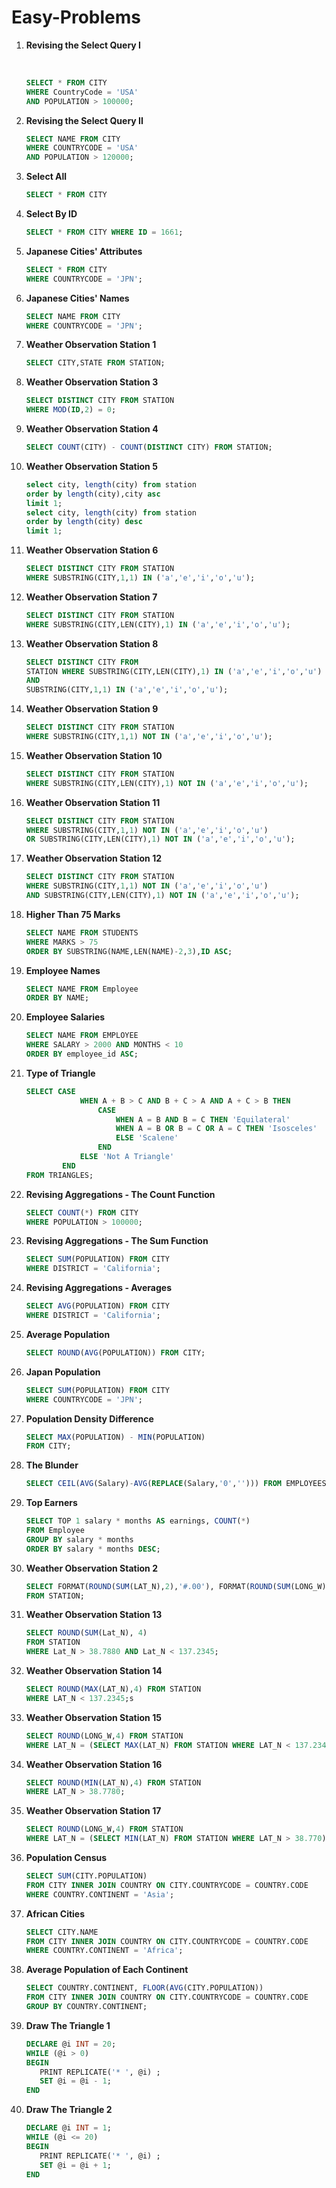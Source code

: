 # Easy-Problems

1. **Revising the Select Query I**

   ​	

   ```sql
   SELECT * FROM CITY
   WHERE CountryCode = 'USA'
   AND POPULATION > 100000;
   ```

2. **Revising the Select Query II**

   ```sql
   SELECT NAME FROM CITY
   WHERE COUNTRYCODE = 'USA'
   AND POPULATION > 120000;
   ```

3. **Select All**

   ```sql
   SELECT * FROM CITY
   ```

4. **Select By ID**

   ```sql
   SELECT * FROM CITY WHERE ID = 1661;
   ```

5. **Japanese Cities' Attributes**

   ```sql
   SELECT * FROM CITY
   WHERE COUNTRYCODE = 'JPN';
   ```

6. **Japanese Cities' Names**

   ```sql
   SELECT NAME FROM CITY
   WHERE COUNTRYCODE = 'JPN';
   ```

7. **Weather Observation Station 1**

   ```sql
   SELECT CITY,STATE FROM STATION;
   ```

8. **Weather Observation Station 3**

   ```sql
   SELECT DISTINCT CITY FROM STATION
   WHERE MOD(ID,2) = 0;
   ```

9. **Weather Observation Station 4**

   ```sql
   SELECT COUNT(CITY) - COUNT(DISTINCT CITY) FROM STATION; 
   ```

10. **Weather Observation Station 5**

    ```sql
    select city, length(city) from station
    order by length(city),city asc
    limit 1;
    select city, length(city) from station
    order by length(city) desc
    limit 1;
    ```

11. **Weather Observation Station 6**

    ```sql
    SELECT DISTINCT CITY FROM STATION
    WHERE SUBSTRING(CITY,1,1) IN ('a','e','i','o','u');
    ```

12. **Weather Observation Station 7**

    ```sql
    SELECT DISTINCT CITY FROM STATION
    WHERE SUBSTRING(CITY,LEN(CITY),1) IN ('a','e','i','o','u');
    ```

13. **Weather Observation Station 8**

    ```sql
    SELECT DISTINCT CITY FROM 
    STATION WHERE SUBSTRING(CITY,LEN(CITY),1) IN ('a','e','i','o','u')
    AND 
    SUBSTRING(CITY,1,1) IN ('a','e','i','o','u');
    ```

14. **Weather Observation Station 9**

    ```sql
    SELECT DISTINCT CITY FROM STATION
    WHERE SUBSTRING(CITY,1,1) NOT IN ('a','e','i','o','u');
    ```

15. **Weather Observation Station 10**

    ```sql
    SELECT DISTINCT CITY FROM STATION
    WHERE SUBSTRING(CITY,LEN(CITY),1) NOT IN ('a','e','i','o','u');
    ```

16. **Weather Observation Station 11**

    ```sql
    SELECT DISTINCT CITY FROM STATION 
    WHERE SUBSTRING(CITY,1,1) NOT IN ('a','e','i','o','u')
    OR SUBSTRING(CITY,LEN(CITY),1) NOT IN ('a','e','i','o','u');
    ```

17. **Weather Observation Station 12**

    ```sql
    SELECT DISTINCT CITY FROM STATION 
    WHERE SUBSTRING(CITY,1,1) NOT IN ('a','e','i','o','u')
    AND SUBSTRING(CITY,LEN(CITY),1) NOT IN ('a','e','i','o','u');
    ```

18. **Higher Than 75 Marks**

    ```sql
    SELECT NAME FROM STUDENTS
    WHERE MARKS > 75
    ORDER BY SUBSTRING(NAME,LEN(NAME)-2,3),ID ASC;
    ```

19. **Employee Names**

    ```sql
    SELECT NAME FROM Employee
    ORDER BY NAME;
    ```

20. **Employee Salaries**

    ```sql
    SELECT NAME FROM EMPLOYEE
    WHERE SALARY > 2000 AND MONTHS < 10
    ORDER BY employee_id ASC;
    ```

21. **Type of Triangle**

    ```sql
    SELECT CASE             
                WHEN A + B > C AND B + C > A AND A + C > B THEN
                    CASE 
                        WHEN A = B AND B = C THEN 'Equilateral'
                        WHEN A = B OR B = C OR A = C THEN 'Isosceles'
                        ELSE 'Scalene'
                    END
                ELSE 'Not A Triangle'
            END
    FROM TRIANGLES;
    ```

22. **Revising Aggregations - The Count Function**

    ```sql
    SELECT COUNT(*) FROM CITY
    WHERE POPULATION > 100000;
    ```

23. **Revising Aggregations - The Sum Function**

    ```sql
    SELECT SUM(POPULATION) FROM CITY
    WHERE DISTRICT = 'California';
    ```

24. **Revising Aggregations - Averages**

    ```sql
    SELECT AVG(POPULATION) FROM CITY
    WHERE DISTRICT = 'California';
    ```

25. **Average Population**

    ```sql
    SELECT ROUND(AVG(POPULATION)) FROM CITY;
    ```

26. **Japan Population**

    ```sql
    SELECT SUM(POPULATION) FROM CITY
    WHERE COUNTRYCODE = 'JPN';
    ```

27. **Population Density Difference**

    ```sql
    SELECT MAX(POPULATION) - MIN(POPULATION)
    FROM CITY;
    ```

28. **The Blunder**

    ```sql
    SELECT CEIL(AVG(Salary)-AVG(REPLACE(Salary,'0',''))) FROM EMPLOYEES;
    ```

29. **Top Earners**

    ```sql
    SELECT TOP 1 salary * months AS earnings, COUNT(*)
    FROM Employee
    GROUP BY salary * months
    ORDER BY salary * months DESC;
    ```

30. **Weather Observation Station 2**

    ```sql
    SELECT FORMAT(ROUND(SUM(LAT_N),2),'#.00'), FORMAT(ROUND(SUM(LONG_W),2),'#.00')
    FROM STATION;
    ```

31. **Weather Observation Station 13**

    ```sql
    SELECT ROUND(SUM(Lat_N), 4)
    FROM STATION
    WHERE Lat_N > 38.7880 AND Lat_N < 137.2345;
    ```

32. **Weather Observation Station 14**

    ```sql
    SELECT ROUND(MAX(LAT_N),4) FROM STATION
    WHERE LAT_N < 137.2345;s
    ```

33. **Weather Observation Station 15**

    ```sql
    SELECT ROUND(LONG_W,4) FROM STATION
    WHERE LAT_N = (SELECT MAX(LAT_N) FROM STATION WHERE LAT_N < 137.2345);
    ```

34. **Weather Observation Station 16**

    ```sql
    SELECT ROUND(MIN(LAT_N),4) FROM STATION 
    WHERE LAT_N > 38.7780;
    ```

35. **Weather Observation Station 17**

    ```sql
    SELECT ROUND(LONG_W,4) FROM STATION 
    WHERE LAT_N = (SELECT MIN(LAT_N) FROM STATION WHERE LAT_N > 38.770);
    ```

36. **Population Census**

    ```sql
    SELECT SUM(CITY.POPULATION)
    FROM CITY INNER JOIN COUNTRY ON CITY.COUNTRYCODE = COUNTRY.CODE
    WHERE COUNTRY.CONTINENT = 'Asia';
    ```

37. **African Cities**

    ```sql
    SELECT CITY.NAME
    FROM CITY INNER JOIN COUNTRY ON CITY.COUNTRYCODE = COUNTRY.CODE
    WHERE COUNTRY.CONTINENT = 'Africa';
    ```

38. **Average Population of Each Continent**

    ```sql
    SELECT COUNTRY.CONTINENT, FLOOR(AVG(CITY.POPULATION))
    FROM CITY INNER JOIN COUNTRY ON CITY.COUNTRYCODE = COUNTRY.CODE
    GROUP BY COUNTRY.CONTINENT;
    ```

39. **Draw The Triangle 1**

    ```sql
    DECLARE @i INT = 20;
    WHILE (@i > 0) 
    BEGIN
       PRINT REPLICATE('* ', @i) ;
       SET @i = @i - 1;
    END
    ```

40. **Draw The Triangle 2**

    ```sql
    DECLARE @i INT = 1;
    WHILE (@i <= 20) 
    BEGIN
       PRINT REPLICATE('* ', @i) ;
       SET @i = @i + 1;
    END
    ```

    